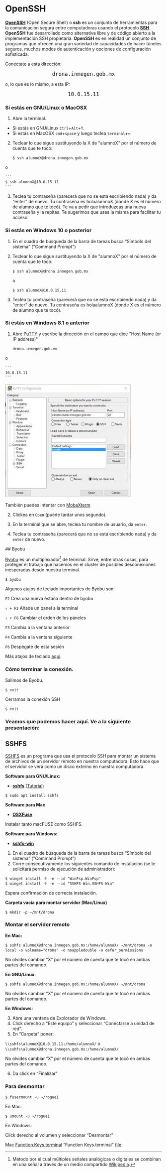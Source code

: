 # OpenSSH


[**OpenSSH**](https://www.openssh.com/) (Open Secure Shell) o **ssh** es un conjunto de herramientas para la comunicación segura entre computadoras usando el protocolo [**SSH**](https://www.ssh.com/ssh/protocol/). **OpenSSH** fue desarrollado como alternativa libre y de código abierto a la implementación SSH propietaria.
**OpenSSH** es en realidad un conjunto de programas que ofrecen una gran variedad de capacidades de hacer túneles seguros, muchos modos de autenticación y opciones de configuración sofisticada.


Conéctate a esta dirección:

<p align="center"> 
<big><tt>drona.inmegen.gob.mx</tt></big>
</p>


o, lo que es lo mismo, a esta IP:

<p align="center"> 
<big><tt>10.0.15.11</tt></big>
</p>



### Si estás en GNU/Linux o MacOSX

 
1. Abre la terminal. 
  - Si estás en GNU/Linux `Ctrl`+`Alt`+`T`. 
  - Si estás en MacOSX `cmd`+`space` y luego teclea `terminal`+`↩︎`.

2. Teclear lo que sigue sustituyendo la X de "alumnoX" por el número de cuenta que te tocó:
	
	```
	$ ssh alumnoX@drona.inmegen.gob.mx
	```

o

	```
	$ ssh alumnoX@10.0.15.11
	```


3. Teclea tu contraseña (parecerá que no se está escribiendo nada) y da "enter" de nuevo. Tu contraseña es holaalumnoX (donde X es el número de alumno que te tocó). Te va a pedir que introduzcas una nueva contraseña y la repitas. Te sugerimos que uses la misma para facilitar tu acceso.

### Si estás en Windows 10 o posterior

1. En el cuadro de búsqueda de la barra de tareas busca “Símbolo del sistema” ("Command Prompt")
2. Teclear lo que sigue sustituyendo la X de "alumnoX" por el número de cuenta que te tocó:

    ```
	$ ssh alumnoX@drona.inmegen.gob.mx
	```

	o

	```
	$ ssh alumnoX@10.0.15.11
	```

3. Teclea tu contraseña (parecerá que no se está escribiendo nada) y da "enter" de nuevo. Tu contraseña es holaalumnoX (donde X es el número de alumno que te tocó).

### Si estás en Windows 8.1 o anterior


1. Abre [PuTTY](https://www.chiark.greenend.org.uk/~sgtatham/putty/latest.html) y escribe la dirección en el campo que dice "Host Name (or IP address)"

	```
	drona.inmegen.gob.mx
	```
o

	```
	10.0.15.11
	```



![PuTTY](../imagenes/putty.jpg)

También puedes intentar con [MobaXterm](https://mobaxterm.mobatek.net/)

2. Clickea en `Open` (puede tardar unos segundo).

3. En la terminal que se abre, teclea tu nombre de usuario, da `enter`. 

4. Teclea tu contraseña (parecerá que no se está escribiendo nada) y da `enter` de nuevo.





## Byobu

[Byobu](http://byobu.co/) es un multiplexador[^1] de terminal. Sirve, entre otras cosas, para proteger el trabajo que hacemos en el cluster de posibles desconexiones inesperadas desde nuestra terminal. 

[^1]: Método por el cual múltiples señales analógicas o digitales se combinan en una señal a través de un medio compartido [Wikipedia](https://es.wikipedia.org/wiki/Multiplexaci%C3%B3n).

```
$ byobu
```


Algunos atajos de teclado importantes de Byobu son:

`F2` Crea una nueva èstaña dentro de byobu

`⇪ + F2` Añade un panel a la terminal 

`⇪ + F8` Cambiar el orden de los páneles 

`F3` Cambia a la ventana anterior

`F4` Cambia a la ventana siguiente

`F6` Despégate de esta sesión 

Más atajos de teclado [aquí](http://byobu.co/documentation.html).


### Cómo terminar la conexión.

Salimos de Byobu.

```
$ exit
```

Cerramos la conexión SSH

```
$ exit
```




### Veamos que podemos hacer aquí. Ve a la siguiente presentación:


## SSHFS

[SSHFS](https://github.com/libfuse/sshfs) es un programa que usa el protocolo SSH para montar un sistema de archivos de un servidor remoto en nuestra computadora. Esto hace que el servidor se verá como un disco externo en nuestra computadora.


**Software para GNU/Linux:**

+ **[sshfs](http://fuse.sourceforge.net/sshfs.html)**  [(Tutorial)](https://www.digitalocean.com/community/tutorials/how-to-use-sshfs-to-mount-remote-file-systems-over-ssh)

```
$ sudo apt install sshfs
```

**Software para Mac**

+ **[OSXFuse](https://osxfuse.github.io/)**

Instalar tanto macFUSE como SSHFS.

**Software para Windows:**

+ **[sshfs-win](https://github.com/winfsp/sshfs-win)**

1. En el cuadro de búsqueda de la barra de tareas busca “Símbolo del sistema” ("Command Prompt")
2. Corre consecutivamente los siguientes comando de instalación (se te solicitará permiso de ejecución de administrador):

```
$ winget install -h -e --id "WinFsp.WinFsp"
$ winget install -h -e --id "SSHFS-Win.SSHFS-Win"
```
Espera confirmación de correcta instalación.


**Carpeta vacía para montar servidor (Mac/Linux)**


```
$ mkdir -p ~/mnt/drona
```

### Montar el servidor remoto

**En Mac:**

```
$ sshfs alumnoX@drona.inmegen.gob.mx:/home/alumnoX/ ~/mnt/drona -o local -o volname="drona" -o noappledouble -o defer_permissions 
```

No olvides cambiar “X” por el número de cuenta que te tocó en ambas partes del comando.

**En GNU/Linux:**

```
$ sshfs alumnoX@drona.inmegen.gob.mx:/home/alumnoX/ ~/mnt/drona 
```

No olvides cambiar “X” por el número de cuenta que te tocó en ambas partes del comando.

**En Windows:**


3. Abre una ventana de Explorador de Windows.
4. Click derecho a “Este equipo” y seleccionar “Conectarse a unidad de red”.
5. En “Carpeta” poner:

```\\sshfs\alumnoX@10.0.15.11:/home/alumnoX/```
o
```\\sshfs\alumnoX@drona.inmegen.gob.mx:/home/alumnoX/```

No olvides cambiar “X” por el número de cuenta que te tocó en ambas partes del comando.

6. Da click en “Finalizar"



### Para desmontar

```
$ fusermount -u ~/rogue1
```

En Mac:

```
$ umount -u ~/rogue1
```

En Windows: 

Click derecho al volumen y seleccionar “Desmontar"


Mac [Function Keys.terminal](https://github.com/google/terminal-app-function-keys/) “Function Keys.terminal" [file](https://raw.githubusercontent.com/google/terminal-app-function-keys/master/Function%20Keys.terminal)
